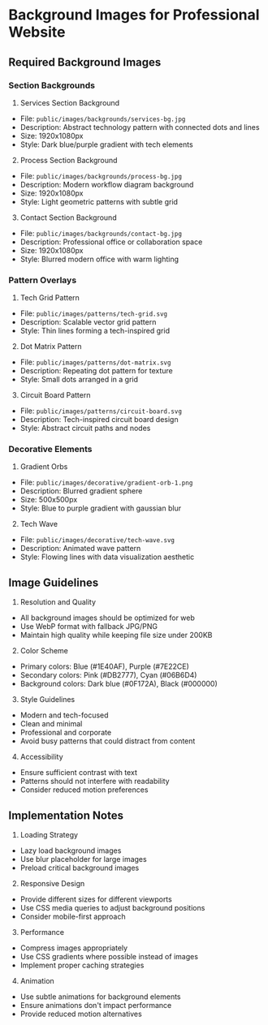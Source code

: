 # Background Images for Professional Website

## Required Background Images

### Section Backgrounds

1. Services Section Background
- File: `public/images/backgrounds/services-bg.jpg`
- Description: Abstract technology pattern with connected dots and lines
- Size: 1920x1080px
- Style: Dark blue/purple gradient with tech elements

2. Process Section Background
- File: `public/images/backgrounds/process-bg.jpg`
- Description: Modern workflow diagram background
- Size: 1920x1080px
- Style: Light geometric patterns with subtle grid

3. Contact Section Background
- File: `public/images/backgrounds/contact-bg.jpg`
- Description: Professional office or collaboration space
- Size: 1920x1080px
- Style: Blurred modern office with warm lighting

### Pattern Overlays

1. Tech Grid Pattern
- File: `public/images/patterns/tech-grid.svg`
- Description: Scalable vector grid pattern
- Style: Thin lines forming a tech-inspired grid

2. Dot Matrix Pattern
- File: `public/images/patterns/dot-matrix.svg`
- Description: Repeating dot pattern for texture
- Style: Small dots arranged in a grid

3. Circuit Board Pattern
- File: `public/images/patterns/circuit-board.svg`
- Description: Tech-inspired circuit board design
- Style: Abstract circuit paths and nodes

### Decorative Elements

1. Gradient Orbs
- File: `public/images/decorative/gradient-orb-1.png`
- Description: Blurred gradient sphere
- Size: 500x500px
- Style: Blue to purple gradient with gaussian blur

2. Tech Wave
- File: `public/images/decorative/tech-wave.svg`
- Description: Animated wave pattern
- Style: Flowing lines with data visualization aesthetic

## Image Guidelines

1. Resolution and Quality
- All background images should be optimized for web
- Use WebP format with fallback JPG/PNG
- Maintain high quality while keeping file size under 200KB

2. Color Scheme
- Primary colors: Blue (#1E40AF), Purple (#7E22CE)
- Secondary colors: Pink (#DB2777), Cyan (#06B6D4)
- Background colors: Dark blue (#0F172A), Black (#000000)

3. Style Guidelines
- Modern and tech-focused
- Clean and minimal
- Professional and corporate
- Avoid busy patterns that could distract from content

4. Accessibility
- Ensure sufficient contrast with text
- Patterns should not interfere with readability
- Consider reduced motion preferences

## Implementation Notes

1. Loading Strategy
- Lazy load background images
- Use blur placeholder for large images
- Preload critical background images

2. Responsive Design
- Provide different sizes for different viewports
- Use CSS media queries to adjust background positions
- Consider mobile-first approach

3. Performance
- Compress images appropriately
- Use CSS gradients where possible instead of images
- Implement proper caching strategies

4. Animation
- Use subtle animations for background elements
- Ensure animations don't impact performance
- Provide reduced motion alternatives 